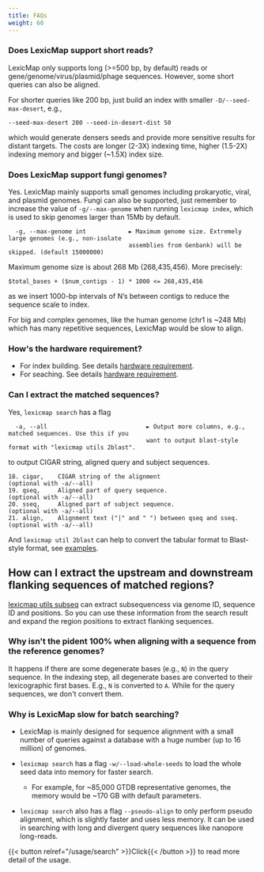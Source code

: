 ```yaml
---
title: FAQs
weight: 60
---
```


### Does LexicMap support short reads?

LexicMap only supports long (>=500 bp, by default) reads or gene/genome/virus/plasmid/phage sequences.
However, some short queries can also be aligned.

For shorter queries like 200 bp, just build an index with smaller `-D/--seed-max-desert`, e.g.,

    --seed-max-desert 200 --seed-in-desert-dist 50

which would generate densers seeds and provide more sensitive results for distant targets.
The costs are longer (2-3X) indexing time, higher (1.5-2X) indexing memory and bigger (~1.5X) index size.


### Does LexicMap support fungi genomes?

Yes. LexicMap mainly supports small genomes including prokaryotic, viral, and plasmid genomes.
Fungi can also be supported, just remember to increase the value of `-g/--max-genome` when running `lexicmap index`,
which is used to skip genomes larger than 15Mb by default.

```
  -g, --max-genome int            ► Maximum genome size. Extremely large genomes (e.g., non-isolate
                                  assemblies from Genbank) will be skipped. (default 15000000)
```

Maximum genome size is about 268 Mb (268,435,456). More precisely:

    $total_bases + ($num_contigs - 1) * 1000 <= 268,435,456

as we insert 1000-bp intervals of N’s between contigs to reduce the sequence scale to index.

For big and complex genomes, like the human genome (chr1 is ~248 Mb) which has many repetitive sequences, LexicMap would be slow to align.


### How's the hardware requirement?

- For index building. See details [hardware requirement](https://bioinf.shenwei.me/LexicMap/tutorials/index/#hardware-requirements).
- For seaching. See details [hardware requirement](https://bioinf.shenwei.me/LexicMap/tutorials/search/#hardware-requirements).


### Can I extract the matched sequences?

Yes, `lexicmap search` has a flag

```
  -a, --all                            ► Output more columns, e.g., matched sequences. Use this if you
                                       want to output blast-style format with "lexicmap utils 2blast".
```

to output CIGAR string, aligned query and subject sequences.

```
18. cigar,    CIGAR string of the alignment                       (optional with -a/--all)
19. qseq,     Aligned part of query sequence.                     (optional with -a/--all)
20. sseq,     Aligned part of subject sequence.                   (optional with -a/--all)
21. align,    Alignment text ("|" and " ") between qseq and sseq. (optional with -a/--all)
```

And `lexicmap util 2blast` can help to convert the tabular format to Blast-style format,
see [examples](https://bioinf.shenwei.me/LexicMap/usage/utils/2blast/#examples).

## How can I extract the upstream and downstream flanking sequences of matched regions?

[lexicmap utils subseq](https://bioinf.shenwei.me/LexicMap/usage/utils/subseq/)
can extract subsequencess via genome ID, sequence ID and positions.
So you can use these information from the search result and expand the region positions to extract flanking sequences.



### Why isn't the pident 100% when aligning with a sequence from the reference genomes?

It happens if there are some degenerate bases (e.g., `N`) in the query sequence.
In the indexing step, all degenerate bases are converted to their lexicographic first bases. E.g., `N` is converted to `A`.
While for the query sequences, we don't convert them.


### Why is LexicMap slow for batch searching?

- LexicMap is mainly designed for sequence alignment with a small number of queries against a database with a huge number (up to 16 million) of genomes.

- `lexicmap search` has a flag `-w/--load-whole-seeds` to load the whole seed data into memory for
faster search.
    - For example, for ~85,000 GTDB representative genomes, the memory would be ~170 GB with default parameters.
- `lexicmap search` also has a flag `--pseudo-align` to only perform pseudo alignment, which is slightly faster and uses less memory.
It can be used in searching with long and divergent query sequences like nanopore long-reads.

{{< button relref="/usage/search"  >}}Click{{< /button >}}  to read more detail of the usage.

